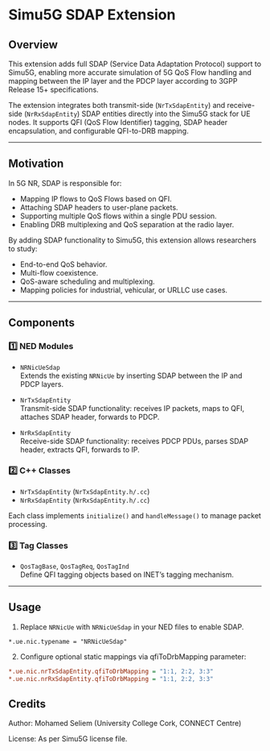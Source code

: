 # Simu5G SDAP Extension

## Overview

This extension adds full SDAP (Service Data Adaptation Protocol) support to Simu5G, enabling more accurate simulation of 5G QoS Flow handling and mapping between the IP layer and the PDCP layer according to 3GPP Release 15+ specifications.

The extension integrates both transmit-side (`NrTxSdapEntity`) and receive-side (`NrRxSdapEntity`) SDAP entities directly into the Simu5G stack for UE nodes. It supports QFI (QoS Flow Identifier) tagging, SDAP header encapsulation, and configurable QFI-to-DRB mapping.

---

## Motivation

In 5G NR, SDAP is responsible for:

- Mapping IP flows to QoS Flows based on QFI.
- Attaching SDAP headers to user-plane packets.
- Supporting multiple QoS flows within a single PDU session.
- Enabling DRB multiplexing and QoS separation at the radio layer.

By adding SDAP functionality to Simu5G, this extension allows researchers to study:

- End-to-end QoS behavior.
- Multi-flow coexistence.
- QoS-aware scheduling and multiplexing.
- Mapping policies for industrial, vehicular, or URLLC use cases.

---

## Components

### 1️⃣ **NED Modules**

- `NRNicUeSdap`  
  Extends the existing `NRNicUe` by inserting SDAP between the IP and PDCP layers.
  
- `NrTxSdapEntity`  
  Transmit-side SDAP functionality: receives IP packets, maps to QFI, attaches SDAP header, forwards to PDCP.

- `NrRxSdapEntity`  
  Receive-side SDAP functionality: receives PDCP PDUs, parses SDAP header, extracts QFI, forwards to IP.

### 2️⃣ **C++ Classes**

- `NrTxSdapEntity` (`NrTxSdapEntity.h/.cc`)
- `NrRxSdapEntity` (`NrRxSdapEntity.h/.cc`)

Each class implements `initialize()` and `handleMessage()` to manage packet processing.

### 3️⃣ **Tag Classes**

- `QosTagBase`, `QosTagReq`, `QosTagInd`  
  Define QFI tagging objects based on INET’s tagging mechanism.


---

## Usage

1. Replace `NRNicUe` with `NRNicUeSdap` in your NED files to enable SDAP.

```ned
*.ue.nic.typename = "NRNicUeSdap"
```

2. Configure optional static mappings via qfiToDrbMapping parameter:
```ini
*.ue.nic.nrTxSdapEntity.qfiToDrbMapping = "1:1, 2:2, 3:3"
*.ue.nic.nrRxSdapEntity.qfiToDrbMapping = "1:1, 2:2, 3:3"
```

## Credits
Author: Mohamed Seliem (University College Cork, CONNECT Centre)

License: As per Simu5G license file.